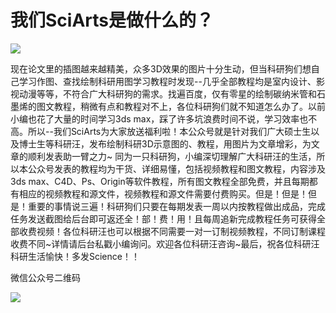 

# 我们SciArts是做什么的？

![](http://p0knn5x6o.bkt.clouddn.com/17-12-7/49793873.jpg)

现在论文里的插图越来越精美，众多3D效果的图片十分生动，但当科研狗们想自己学习作图、查找绘制科研用图学习教程时发现--几乎全部教程均是室内设计、影视动漫等等，不符合广大科研狗的需求。找遍百度，仅有零星的绘制碳纳米管和石墨烯的图文教程，稍微有点和教程对不上，各位科研狗们就不知道怎么办了。以前小编也花了大量的时间学习3ds  max，踩了许多坑浪费时间不说，学习效率也不高。所以--我们SciArts为大家放送福利啦！本公众号就是针对我们广大硕士生以及博士生等科研汪，发布绘制科研3D示意图的、教程，用图片为文章增彩，为文章的顺利发表助一臂之力~
同为一只科研狗，小编深切理解广大科研汪的生活，所以本公众号发表的教程均为干货、详细易懂，包括视频教程和图文教程，内容涉及3ds max、C4D、Ps、Origin等软件教程，所有图文教程全部免费，并且每期都有相应的视频教程和源文件，视频教程和源文件需要付费购买。但是！但是！但是！重要的事情说三遍！科研狗们只要在每期发表一周以内按教程做出成品，完成任务发送截图给后台即可返还全！部！费！用！且每周追新完成教程任务可获得全部收费视频！各位科研汪也可以根据不同需要一对一订制视频教程，不同订制课程收费不同~详情请后台私戳小编询问。欢迎各位科研汪咨询~最后，祝各位科研汪科研生活愉快！多发Science！！

微信公众号二维码

![](http://p0knn5x6o.bkt.clouddn.com/17-12-9/94143500.jpg)
